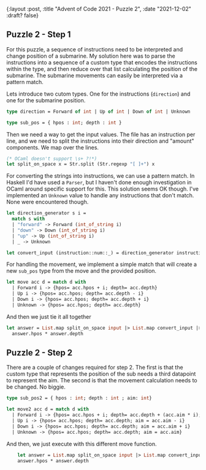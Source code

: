 {:layout :post, :title "Advent of Code 2021 - Puzzle 2", :date "2021-12-02" :draft? false}

## Puzzle 2 - Step 1

For this puzzle, a sequence of instructions need to be interpreted and change position of a submarine. My solution here was to parse the instructions into a sequence of a custom type that encodes the instructions within the type, and then reduce over that list calculating the position of the submarine. The submarine movements can easily be interpreted via a pattern match.


Lets introduce two cutom types. One for the instructions (`direction`) and one for the submarine position.

``` ocaml
type direction = Forward of int | Up of int | Down of int | Unknown

type sub_pos = { hpos : int; depth : int }
```

Then we need a way to get the input values. The file has an instruction per line, and we need to split the instructions into their direction and "amount" components. We map over the lines.

``` ocaml
(* OCaml doesn't support \s+ ?!*)
let split_on_space x = Str.split (Str.regexp "[ ]+") x
```

For converting the strings into instructions, we can use a pattern match. In Haskell I'd have used a `Parser`, but I haven't done enough investigation in OCaml around specific support for this. This solution seems OK though. I've implemented an `Unknown` value to handle any instructions that don't match. None were encountered though.

``` ocaml
let direction_generator s i =
  match s with
  | "forward" -> Forward (int_of_string i)
  | "down" -> Down (int_of_string i)
  | "up" -> Up (int_of_string i)
  | _ -> Unknown

let convert_input (instruction::num::_) = direction_generator instruction num;
```

For handling the movement, we implement a simple match that will create a new `sub_pos` type from the move and the provided position.

``` ocaml
let move acc d = match d with
  | Forward i -> {hpos= acc.hpos + i; depth= acc.depth}
  | Up i -> {hpos= acc.hpos; depth= acc.depth - i}
  | Down i -> {hpos= acc.hpos; depth= acc.depth + i}
  | Unknown -> {hpos= acc.hpos; depth= acc.depth}
```

And then we just tie it all together

``` ocaml
let answer = List.map split_on_space input |> List.map convert_input |> List.fold_left move {hpos = 0; depth = 0} in
  answer.hpos * answer.depth
```

## Puzzle 2 - Step 2

There are a couple of changes required for step 2. The first is that the custom type that represents the position of the sub needs a third datapoint to represent the aim. The second is that the movement calculation needs to be changed. No biggie.

``` ocaml
type sub_pos2 = { hpos : int; depth : int ; aim: int}

let move2 acc d = match d with
  | Forward i -> {hpos= acc.hpos + i; depth= acc.depth + (acc.aim * i); aim= acc.aim}
  | Up i -> {hpos= acc.hpos; depth= acc.depth; aim = acc.aim - i}
  | Down i -> {hpos= acc.hpos; depth= acc.depth; aim = acc.aim + i}
  | Unknown -> {hpos= acc.hpos; depth= acc.depth; aim = acc.aim}
```

And then, we just execute with this different move function.

``` ocaml
    let answer = List.map split_on_space input |> List.map convert_input |> List.fold_left move2 {hpos= 0; depth=0; aim=0} in
    answer.hpos * answer.depth
```
